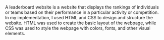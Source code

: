 A leaderboard website is a website that displays the rankings of individuals or teams based on their performance in a particular activity or competition. In my implementation, I used HTML and CSS to design and structure the website. HTML was used to create the basic layout of the webpage, while CSS was used to style the webpage with colors, fonts, and other visual elements.
